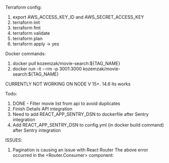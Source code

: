 Terraform config:

1. export AWS_ACCESS_KEY_ID and AWS_SECRET_ACCESS_KEY
2. terraform init
3. terraform fmt
4. terraform validate
5. terraform plan
6. terraform apply -> yes

Docker commands:

1. docker pull kozemzak/movie-search:${TAG_NAME}
2. docker run -it --rm -p 3001:3000 kozemzak/movie-search:${TAG_NAME}

CURRENTLY NOT WORKING ON NODE V 15+. 14.6 lts works

Todo:

1. DONE - Filter movie list from api to avoid duplicates
2. Finish Details API integration
3. Need to add REACT_APP_SENTRY_DSN to dockerfile after Sentry integration
4. Add REACT_APP_SENTRY_DSN to config.yml (in docker build command) after Sentry integration

ISSUES:

1. Pagination is causing an issue with React Router
   The above error occurred in the <Router.Consumer> component:
